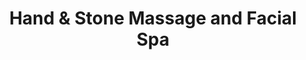 ---
title: "Hand & Stone Massage and Facial Spa"
url: /winter-springs/hand-and-stone-massage-and-facial-spa/
shop: massage
---